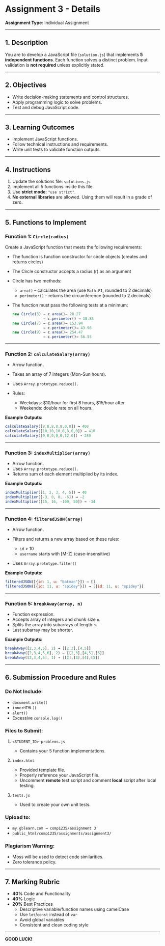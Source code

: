 # Assignment 3 - Details

**Assignment Type**: Individual Assignment

---

## 1. Description

You are to develop a JavaScript file (`solution.js`) that implements **5 independent functions**. Each function solves a distinct problem. Input validation is **not required** unless explicitly stated.

---

## 2. Objectives

* Write decision-making statements and control structures.
* Apply programming logic to solve problems.
* Test and debug JavaScript code.

---

## 3. Learning Outcomes

* Implement JavaScript functions.
* Follow technical instructions and requirements.
* Write unit tests to validate function outputs.

---

## 4. Instructions

1. Update the solutions file: `solutions.js`
2. Implement all 5 functions inside this file.
3. Use **strict mode**: `"use strict"`.
5. **No external libraries** are allowed. Using them will result in a grade of zero.

---

## 5. Functions to Implement

### Function 1: `Circle(radius)`
Create a JavaScript function that meets the following requirements:

* The function is function constructor for circle objects (creates and returns circles)
* The Circle constructor accepts a radius (r) as an argument
* Circle has two methods:

  * `area()` – calculates the area (use `Math.PI`, rounded to 2 decimals)
  * `perimeter()` – returns the circumference (rounded to 2 decimals)

* The function must pass the following tests at a minimum:

  ```javascript
  new Circle(3) → c.area()→ 28.27
                → c.perimeter() → 18.85
  new Circle(7) → c.area()→ 153.94
                → c.perimeter()→ 43.98
  new Circle(9) → c.area()→ 254.47
                → c.perimeter()→ 56.55
  ```

---

### Function 2: `calculateSalary(array)`

* Arrow function.
* Takes an array of 7 integers (Mon-Sun hours).
* Uses `Array.prototype.reduce()`.
* Rules:

  * Weekdays: \$10/hour for first 8 hours, \$15/hour after.
  * Weekends: double rate on all hours.

**Example Outputs:**

```javascript
calculateSalary([8,8,8,8,8,0,0]) → 400
calculateSalary([10,10,10,0,8,0,0]) → 410
calculateSalary([0,0,0,0,0,12,0]) → 280
```

---

### Function 3: `indexMultiplier(array)`

* Arrow function.
* Uses `Array.prototype.reduce()`.
* Returns sum of each element multiplied by its index.

**Example Outputs:**

```javascript
indexMultiplier([1, 2, 3, 4, 5]) → 40
indexMultiplier([-3, 0, 8, -6]) → -2
indexMultiplier([15, 16, -100, 50]) → -34
```

---

### Function 4: `filteredJSON(array)`

* Arrow function.
* Filters and returns a new array based on these rules:

  * `id` > 10
  * `username` starts with \[M-Z] (case-insensitive)
* Uses `Array.prototype.filter()`

**Example Outputs:**

```javascript
filteredJSON([{id: 1, u: "batman"}]) → []
filteredJSON([{id: 11, u: "spidey"}]) → [{id: 11, u: "spidey"}]
```

---

### Function 5: `breakAway(array, n)`

* Function expression.
* Accepts array of integers and chunk size `n`.
* Splits the array into subarrays of length `n`.
* Last subarray may be shorter.

**Example Outputs:**

```javascript
breakAway([2,3,4,5], 2) → [[2,3],[4,5]]
breakAway([2,3,4,5,6], 2) → [[2,3],[4,5],[6]]
breakAway([2,3,4,5], 1) → [[2],[3],[4],[5]]
```

---

## 6. Submission Procedure and Rules

### Do Not Include:

* `document.write()`
* `innerHTML()`
* `alert()`
* Excessive `console.log()`

### Files to Submit:

1. `<STUDENT_ID>-problems.js`

   * Contains your 5 function implementations.
2. `index.html`

   * Provided template file.
   * Properly reference your JavaScript file.
   * Uncomment **remote** test script and comment **local** script after local testing.
3. `tests.js`

   * Used to create your own unit tests.

### Upload to:

* `my.gblearn.com → comp1235/assignment 3`
* `public_html/comp1235/assignments/assignment3/`

### Plagiarism Warning:

* Moss will be used to detect code similarities.
* Zero tolerance policy.

---

## 7. Marking Rubric

* **40%** Code and Functionality
* **40%** Logic
* **20%** Best Practices
  * Descriptive variable/function names using camelCase
  * Use `let`/`const` instead of `var`
  * Avoid global variables
  * Consistent and clean coding style

---

**GOOD LUCK!**
